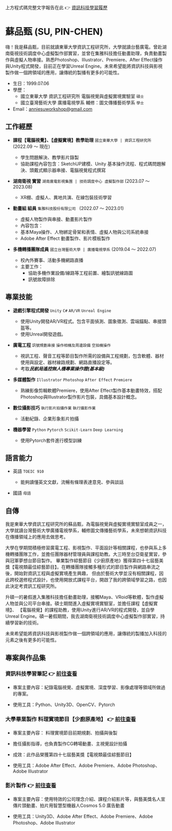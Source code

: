 上方程式碼完整文字報告在此  :point_right: [資訊科技學習履歷](https://hackmd.io/@pinzhensu/SkejGDAdh)

# 蘇品甄 (SU, PIN-CHEN)

嗨！我是蘇品甄，目前就讀東華大學資訊工程研究所，大學就讀台藝廣電。曾赴湖南衛視技術調度中心虛擬製作部實習，並曾在集雅科技擔任動畫助理，負責動畫製作與虛擬人物串接。熟悉Photoshop、Illustrator、Premiere、After Effect操作與Unity程式開發，目前正在學習Unreal Engine。未來希望能將資訊科技與影視製作做一個跨領域的應用，讓傳統的製播有更多的可能性。

- 生日：1999.07.06
- 學歷：
  - 國立東華大學 資訊工程研究所 電腦視覺與虛擬實境實驗室 `碩士`
  - 國立臺灣藝術大學 廣播電視學系 輔修：圖文傳播藝術學系 `學士`
- Email：anniesuworkshop@gmail.com

## 工作經歷 
- **課程【電腦視覺】、【虛擬實境】教學助理**  `國立東華大學 | 資訊工程研究所` (2022.09 ～ 現在)
  -  學生問題解決、教學影片錄製
  - 協助課程內容包含：SketchUP建模、Unity 基本操作流程、程式碼問題解決、頭戴式顯示器串接、電腦視覺程式撰寫
 
- **湖南衛視 實習**  `湖南廣電影視集團 | 技術調度中心 虛擬製作部` (2023.07 ～ 2023.08)
  -  XR棚、虛擬人、異地共演、在線包裝技術學習

- **動畫組 組員**  `集雅科技股份有限公司 ` (2022.07 ～ 2023.01)
  -  虛擬人物製作與串接、動畫影片製作
  - 內容包含：
  - 基本Maya操作、人物綁定骨架和表情、虛擬人物與公司系統串接
  - Adobe After Effect 動畫製作、影片模板製作
 
- **多機轉播團隊成員**  `國立台灣藝術大學 | 廣播電視學系` (2019.04 ～ 2022.07)
  - 校內外賽事、活動多機網路直播
  - 主要工作：
      - 協助多機作業設備/線路等工程前置、繪製訊號線路圖
      - 訊號故障排除

## 專業技能
- **遊戲引擎程式開發** `Unity` `C#` `AR/VR` `Unreal Engine`
  -  使用Unity開發AR/VR程式。包含平面偵測、圖象徵測、雲端錨點、串接頭盔等。
  -  使用Unreal開發遊戲。

- **廣電工程** `訊號規劃串接` `操作相機及周邊設備` `空拍機操作`
  -  視訊工程、聲音工程等節目製作所需的設備與工程規劃，包含軟體、器材使用與設定、器材線路規劃、網路直播設定等。
  -  考取***民航局遙控無人機專業操作證(基本級)***

- **多媒體製作** `Illustrator` `Photoshop` `After Effect` `Premiere`
  -  熟練影像剪輯軟體Premiere，使用After Effect製作基本動畫特效，搭配Photoshop與Illustrator製作影片包裝，具備基本設計概念。
 
- **數位攝影技巧** `執行影片拍攝作業` `執行攝影作業`
  -  活動紀錄、企業形象影片拍攝

- **機器學習** `Python` `Pytorch` `Scikit-Learn` `Deep Learning`
  -  使用Pytorch套件進行模型訓練
 
## 語言能力
- 英語  `TOEIC 910`
  -   能夠讀懂英文文獻，流暢有條理表達意見、參與談話

- 國語  `母語`

## 自傳

我是東華大學資訊工程研究所的蘇品甄，為電腦視覺與虛擬實境實驗室成員之一，大學就讀台灣藝術大學廣播電視學系，輔修圖文傳播藝術學系，未來想朝資訊科技在傳播領域上的應用去做思考。

大學在學期間積極修習廣電工程、影視製作、平面設計等相關課程，也參與系上多機轉播團隊工作，並擔任團隊器材管理員與課程助教。大三時至台亞衛星實習，參與冠軍夢想台節目製作。
畢業製作綜藝節目《少廚原產地》獲得第四十七屆藝美獎【電視類最佳綜藝節目】。在轉播團隊接觸多種形式的節目製作與網路串流之後，開始對資訊工程與虛擬實境產生興趣，
但由於藝術大學並沒有相關課程，因此跨校選修程式設計，也使用開放式課程平台，開啟了我的跨領域學習之路，也因此決定考資訊工程研究所。

升碩一的暑假進入集雅科技擔任動畫助理，接觸Maya、VRoid等軟體，製作虛擬人物並與公司平台串接。碩士期間進入虛擬實境實驗室，並擔任課程【虛擬實境】、
【電腦視覺】的課程助教，使用Unity進行AR/VR的程式開發，並自學Unreal Engine。碩一暑假期間，我去湖南衛視技術調度中心虛擬製作部實習，持續學習新的技術。

未來希望能將資訊科技與影視製作做一個跨領域的應用，讓傳統的製播加入科技的元素之後有更多的可能性。

## 專案與作品集
### 資訊科技學習筆記  :point_right: [前往查看](https://hackmd.io/@pinzhensu/SkejGDAdh)
- 專案主要內容：紀錄電腦視覺、虛擬實境、深度學習、影像處理等領域所做過的專案。

- 使用工具：Python、Unity3D、OpenCV、Pytorch

### 大學畢業製作 料理實境節目【少廚原產地】 :point_right: [前往查看](https://www.youtube.com/playlist?list=PLXNlI0RL4EATT7uEkRsL6ETwup_l7u6xt)
- 專案主要內容： 料理實境節目前期規劃、拍攝與後製

- 擔任攝影指導，也負責製作CG轉場動畫、主視覺設計拍攝

- 成效：此作品榮獲第四十七屆藝美獎【電視類最佳綜藝節目】

- 使用工具：Adobe After Effect、Adobe Premiere、Adobe Photoshop、Adobe Illustrator

### 影片製作 :point_right: [前往查看](https://www.youtube.com/playlist?list=PLMD-3xLUOcdw8rWB_sVg_33baB0R0gthp)
- 專案主要內容：使用特效的公司理念介紹、課程介紹影片等，與藝美獎名人宣傳片頭動畫、拍片用智慧型機器人Cosmos 5.0 廣告動畫

- 使用工具：Unity3D、Adobe After Effect、Adobe Premiere、Adobe Photoshop、Adobe Illustrator
